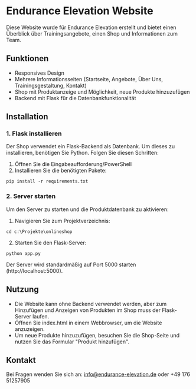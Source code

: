 # Endurance Elevation Website

Diese Website wurde für Endurance Elevation erstellt und bietet einen Überblick über Trainingsangebote, einen Shop und Informationen zum Team.

## Funktionen

- Responsives Design
- Mehrere Informationsseiten (Startseite, Angebote, Über Uns, Trainingsgestaltung, Kontakt)
- Shop mit Produktanzeige und Möglichkeit, neue Produkte hinzuzufügen
- Backend mit Flask für die Datenbankfunktionalität

## Installation

### 1. Flask installieren

Der Shop verwendet ein Flask-Backend als Datenbank. Um dieses zu installieren, benötigen Sie Python. Folgen Sie diesen Schritten:

1. Öffnen Sie die Eingabeaufforderung/PowerShell
2. Installieren Sie die benötigten Pakete:

```
pip install -r requirements.txt
```

### 2. Server starten

Um den Server zu starten und die Produktdatenbank zu aktivieren:

1. Navigieren Sie zum Projektverzeichnis:

```
cd c:\Projekte\onlineshop
```

2. Starten Sie den Flask-Server:

```
python app.py
```

Der Server wird standardmäßig auf Port 5000 starten (http://localhost:5000).

## Nutzung

- Die Website kann ohne Backend verwendet werden, aber zum Hinzufügen und Anzeigen von Produkten im Shop muss der Flask-Server laufen.
- Öffnen Sie index.html in einem Webbrowser, um die Website anzuzeigen.
- Um neue Produkte hinzuzufügen, besuchen Sie die Shop-Seite und nutzen Sie das Formular "Produkt hinzufügen".

## Kontakt

Bei Fragen wenden Sie sich an: info@endurance-elevation.de oder +49 176 51257905
